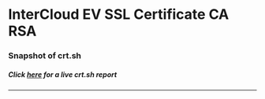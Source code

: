 # InterCloud EV SSL Certificate CA RSA
### Snapshot of crt.sh
##### Click [here](https://crt.sh/?q=1E61F80F20BA092D402CF3F46FFA242DD350363623C7714E1276798EABA140A2) for a live crt.sh report

---
